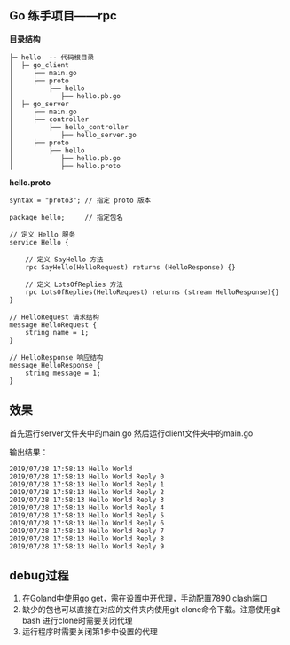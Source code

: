 ## Go 练手项目——rpc

**目录结构**

```
├─ hello  -- 代码根目录
│  ├─ go_client
│     ├── main.go
│     ├── proto
│         ├── hello
│            ├── hello.pb.go
│  ├─ go_server
│     ├── main.go
│     ├── controller
│         ├── hello_controller
│            ├── hello_server.go
│     ├── proto
│         ├── hello
│            ├── hello.pb.go
│            ├── hello.proto
```

**hello.proto**

```
syntax = "proto3"; // 指定 proto 版本

package hello;     // 指定包名

// 定义 Hello 服务
service Hello {

	// 定义 SayHello 方法
	rpc SayHello(HelloRequest) returns (HelloResponse) {}

	// 定义 LotsOfReplies 方法
	rpc LotsOfReplies(HelloRequest) returns (stream HelloResponse){}
}

// HelloRequest 请求结构
message HelloRequest {
	string name = 1;
}

// HelloResponse 响应结构
message HelloResponse {
    string message = 1;
}
```

## 效果

首先运行server文件夹中的main.go
然后运行client文件夹中的main.go

输出结果：
```
2019/07/28 17:58:13 Hello World
2019/07/28 17:58:13 Hello World Reply 0
2019/07/28 17:58:13 Hello World Reply 1
2019/07/28 17:58:13 Hello World Reply 2
2019/07/28 17:58:13 Hello World Reply 3
2019/07/28 17:58:13 Hello World Reply 4
2019/07/28 17:58:13 Hello World Reply 5
2019/07/28 17:58:13 Hello World Reply 6
2019/07/28 17:58:13 Hello World Reply 7
2019/07/28 17:58:13 Hello World Reply 8
2019/07/28 17:58:13 Hello World Reply 9
```

## debug过程
1. 在Goland中使用go get，需在设置中开代理，手动配置7890 clash端口
2. 缺少的包也可以直接在对应的文件夹内使用git clone命令下载。注意使用git bash 进行clone时需要关闭代理
3. 运行程序时需要关闭第1步中设置的代理
